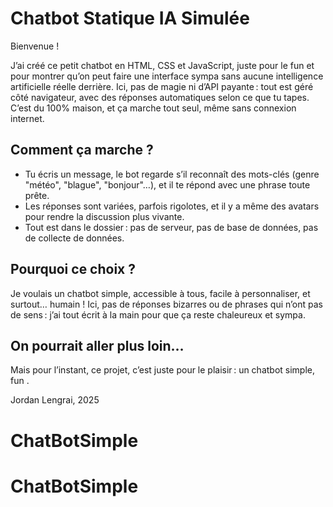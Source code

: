 # Chatbot Statique IA Simulée

Bienvenue !

J’ai créé ce petit chatbot en HTML, CSS et JavaScript, juste pour le fun et pour montrer qu’on peut faire une interface sympa sans aucune intelligence artificielle réelle derrière. Ici, pas de magie ni d’API payante : tout est géré côté navigateur, avec des réponses automatiques selon ce que tu tapes. C’est du 100% maison, et ça marche tout seul, même sans connexion internet.

## Comment ça marche ?

- Tu écris un message, le bot regarde s’il reconnaît des mots-clés (genre "météo", "blague", "bonjour"…), et il te répond avec une phrase toute prête.
- Les réponses sont variées, parfois rigolotes, et il y a même des avatars pour rendre la discussion plus vivante.
- Tout est dans le dossier : pas de serveur, pas de base de données, pas de collecte de données.

## Pourquoi ce choix ?

Je voulais un chatbot simple, accessible à tous, facile à personnaliser, et surtout… humain ! Ici, pas de réponses bizarres ou de phrases qui n’ont pas de sens : j’ai tout écrit à la main pour que ça reste chaleureux et sympa.

## On pourrait aller plus loin…

Mais pour l’instant, ce projet, c’est juste pour le plaisir : un chatbot simple, fun .

Jordan Lengrai, 2025
# ChatBotSimple
# ChatBotSimple
